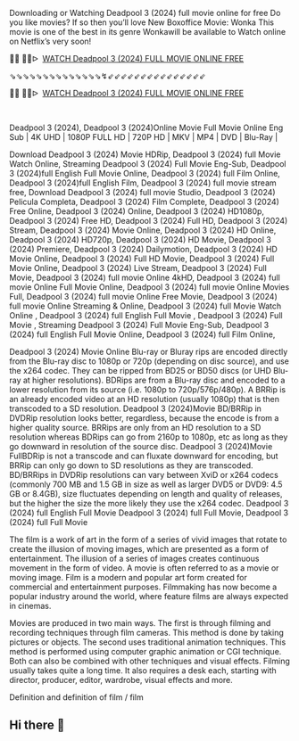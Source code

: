 Downloading or Watching Deadpool 3 (2024) full movie online for free Do you like movies? If so then you’ll love New Boxoffice Movie: Wonka This movie is one of the best in its genre Wonkawill be available to Watch online on Netflix’s very soon!

<p>🔴🔴 🔴🔴ᐅ&nbsp; <a href="https://t.co/NyOfuRPRT0">WATCH&nbsp;Deadpool 3 (2024) FULL MOVIE ONLINE FREE</a></p>
<p>⇘⇘⇘⇘⇘⇘⇘⇘⇘⇘⇘⇘⇘⇘↯⇙⇙⇙⇙⇙⇙⇙⇙⇙⇙⇙⇙⇙⇙⇙</p>
<p>🔴🔴 🔴🔴ᐅ&nbsp; <a href="https://t.co/n0FU15OnHV">WATCH&nbsp;Deadpool 3 (2024) FULL MOVIE ONLINE FREE</a></p>
<p>&nbsp;</p>
</div>

Deadpool 3 (2024), Deadpool 3 (2024)Online Movie Full Movie Online Eng Sub
| 4K UHD | 1080P FULL HD | 720P HD | MKV | MP4 | DVD | Blu-Ray |


Download Deadpool 3 (2024) Movie HDRip,
Deadpool 3 (2024) full Movie Watch Online,
Streaming Deadpool 3 (2024) Full Movie Eng-Sub,
Deadpool 3 (2024)full English Full Movie Online,
Deadpool 3 (2024) full Film Online,
Deadpool 3 (2024)full English Film,
Deadpool 3 (2024) full movie stream free,
Download Deadpool 3 (2024) full movie Studio,
Deadpool 3 (2024) Pelicula Completa,
Deadpool 3 (2024) Film Complete,
Deadpool 3 (2024) Free Online,
Deadpool 3 (2024) Online,
Deadpool 3 (2024) HD1080p,
Deadpool 3 (2024) Free HD,
Deadpool 3 (2024) Full HD,
Deadpool 3 (2024) Stream,
Deadpool 3 (2024) Movie Online,
Deadpool 3 (2024) HD Online,
Deadpool 3 (2024) HD720p,
Deadpool 3 (2024) HD Movie,
Deadpool 3 (2024) Premiere,
Deadpool 3 (2024) Dailymotion,
Deadpool 3 (2024) HD Movie Online,
Deadpool 3 (2024) Full HD Movie,
Deadpool 3 (2024) Full Movie Online,
Deadpool 3 (2024) Live Stream,
Deadpool 3 (2024) Full Movie,
Deadpool 3 (2024) full movie Online 4kHD,
Deadpool 3 (2024) full movie Online Full Movie Online,
Deadpool 3 (2024) full movie Online Movies Full,
Deadpool 3 (2024) full movie Online Free Movie,
Deadpool 3 (2024) full movie Online Streaming & Online,
Deadpool 3 (2024) full Movie Watch Online ,
Deadpool 3 (2024) full English Full Movie ,
Deadpool 3 (2024) Full Movie ,
Streaming Deadpool 3 (2024) Full Movie Eng-Sub,
Deadpool 3 (2024) full English Full Movie Online,
Deadpool 3 (2024) full Film Online,


Deadpool 3 (2024) Movie Online Blu-ray or Bluray rips are encoded directly from the Blu-ray disc to 1080p or 720p (depending on disc source), and use the x264 codec. They can be ripped from BD25 or BD50 discs (or UHD Blu-ray at higher resolutions). BDRips are from a Blu-ray disc and encoded to a lower resolution from its source (i.e. 1080p to 720p/576p/480p). A BRRip is an already encoded video at an HD resolution (usually 1080p) that is then transcoded to a SD resolution. Deadpool 3 (2024)Movie BD/BRRip in DVDRip resolution looks better, regardless, because the encode is from a higher quality source. BRRips are only from an HD resolution to a SD resolution whereas BDRips can go from 2160p to 1080p, etc as long as they go downward in resolution of the source disc. Deadpool 3 (2024)Movie FullBDRip is not a transcode and can fluxate downward for encoding, but BRRip can only go down to SD resolutions as they are transcoded. BD/BRRips in DVDRip resolutions can vary between XviD or x264 codecs (commonly 700 MB and 1.5 GB in size as well as larger DVD5 or DVD9: 4.5 GB or 8.4GB), size fluctuates depending on length and quality of releases, but the higher the size the more likely they use the x264 codec. 
Deadpool 3 (2024) full English Full Movie Deadpool 3 (2024) full Full Movie, Deadpool 3 (2024) full Full Movie 

The film is a work of art in the form of a series of vivid images that rotate to create the illusion of moving images, which are presented as a form of entertainment. The illusion of a series of images creates continuous movement in the form of video. A movie is often referred to as a movie or moving image. Film is a modern and popular art form created for commercial and entertainment purposes. Filmmaking has now become a popular industry around the world, where feature films are always expected in cinemas.

Movies are produced in two main ways. The first is through filming and recording techniques through film cameras. This method is done by taking pictures or objects. The second uses traditional animation techniques. This method is performed using computer graphic animation or CGI technique. Both can also be combined with other techniques and visual effects. Filming usually takes quite a long time. It also requires a desk each, starting with director, producer, editor, wardrobe, visual effects and more.

Definition and definition of film / film
## Hi there 👋

<!--

**Here are some ideas to get you started:**

🙋‍♀️ A short introduction - what is your organization all about?
🌈 Contribution guidelines - how can the community get involved?
👩‍💻 Useful resources - where can the community find your docs? Is there anything else the community should know?
🍿 Fun facts - what does your team eat for breakfast?
🧙 Remember, you can do mighty things with the power of [Markdown](https://docs.github.com/github/writing-on-github/getting-started-with-writing-and-formatting-on-github/basic-writing-and-formatting-syntax)
-->
